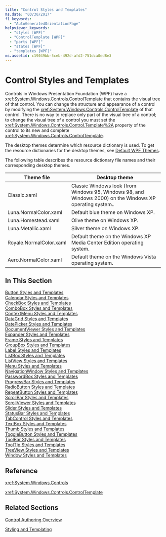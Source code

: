 ```yaml
---
title: "Control Styles and Templates"
ms.date: "03/30/2017"
f1_keywords: 
  - "AutoGeneratedOrientationPage"
helpviewer_keywords: 
  - "styles [WPF]"
  - "ControlTemplate [WPF]"
  - "parts [WPF]"
  - "states [WPF]"
  - "templates [WPF]"
ms.assetid: c19049bb-5ceb-492d-afd2-751dca0ed8e3
---
```

# Control Styles and Templates
Controls in Windows Presentation Foundation (WPF) have a <xref:System.Windows.Controls.ControlTemplate> that contains the visual tree of that control. You can change the structure and appearance of a control by modifying the <xref:System.Windows.Controls.ControlTemplate> of that control. There is no way to replace only part of the visual tree of a control; to change the visual tree of a control you must set the <xref:System.Windows.Controls.Control.Template%2A> property of the control to its new and complete <xref:System.Windows.Controls.ControlTemplate>.  
  
 The desktop themes determine which resource dictionary is used. To get the resource dictionaries for the desktop themes, see [Default WPF Themes](https://github.com/Microsoft/WPF-Samples/tree/master/Graphics/2DTransforms).  
  
 The following table describes the resource dictionary file names and their corresponding desktop themes.  
  
|Theme file|Desktop theme|  
|----------------|-------------------|  
|Classic.xaml|Classic Windows look (from Windows 95, Windows 98, and Windows 2000) on the Windows XP operating system..|  
|Luna.NormalColor.xaml|Default blue theme on Windows XP.|  
|Luna.Homestead.xaml|Olive theme on Windows XP.|  
|Luna.Metallic.xaml|Silver theme on Windows XP.|  
|Royale.NormalColor.xaml|Default theme on the Windows XP Media Center Edition operating system.|  
|Aero.NormalColor.xaml|Default theme on the Windows Vista operating system.|  
  
## In This Section  
 [Button Styles and Templates](button-styles-and-templates.md)  
 [Calendar Styles and Templates](calendar-styles-and-templates.md)  
 [CheckBox Styles and Templates](checkbox-styles-and-templates.md)  
 [ComboBox Styles and Templates](combobox-styles-and-templates.md)  
 [ContextMenu Styles and Templates](contextmenu-styles-and-templates.md)  
 [DataGrid Styles and Templates](datagrid-styles-and-templates.md)  
 [DatePicker Styles and Templates](datepicker-styles-and-templates.md)  
 [DocumentViewer Styles and Templates](documentviewer-styles-and-templates.md)  
 [Expander Styles and Templates](expander-styles-and-templates.md)  
 [Frame Styles and Templates](frame-styles-and-templates.md)  
 [GroupBox Styles and Templates](groupbox-styles-and-templates.md)  
 [Label Styles and Templates](label-styles-and-templates.md)  
 [ListBox Styles and Templates](listbox-styles-and-templates.md)  
 [ListView Styles and Templates](listview-styles-and-templates.md)  
 [Menu Styles and Templates](menu-styles-and-templates.md)  
 [NavigationWindow Styles and Templates](navigationwindow-styles-and-templates.md)  
 [PasswordBox Styles and Templates](passwordbox-styles-and-templates.md)  
 [ProgressBar Styles and Templates](progressbar-styles-and-templates.md)  
 [RadioButton Styles and Templates](radiobutton-styles-and-templates.md)  
 [RepeatButton Styles and Templates](repeatbutton-styles-and-templates.md)  
 [ScrollBar Styles and Templates](scrollbar-styles-and-templates.md)  
 [ScrollViewer Styles and Templates](scrollviewer-styles-and-templates.md)  
 [Slider Styles and Templates](slider-styles-and-templates.md)  
 [StatusBar Styles and Templates](statusbar-styles-and-templates.md)  
 [TabControl Styles and Templates](tabcontrol-styles-and-templates.md)  
 [TextBox Styles and Templates](textbox-styles-and-templates.md)  
 [Thumb Styles and Templates](thumb-styles-and-templates.md)  
 [ToggleButton Styles and Templates](togglebutton-styles-and-templates.md)  
 [ToolBar Styles and Templates](toolbar-styles-and-templates.md)  
 [ToolTip Styles and Templates](tooltip-styles-and-templates.md)  
 [TreeView Styles and Templates](treeview-styles-and-templates.md)  
 [Window Styles and Templates](window-styles-and-templates.md)  
  
## Reference  
 <xref:System.Windows.Controls>  
  
 <xref:System.Windows.Controls.ControlTemplate>  
  
## Related Sections  
 [Control Authoring Overview](control-authoring-overview.md)  
  
 [Styling and Templating](../../../desktop-wpf/fundamentals/styles-templates-overview.md)
